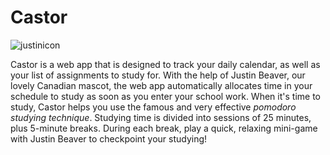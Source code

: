 # Castor 
![justinicon](https://github.com/user-attachments/assets/103f4727-5aa5-485e-b6af-9e740621ea87)

Castor is a web app that is designed to track your daily calendar, as well as your list of assignments to study for. 
With the help of Justin Beaver, our lovely Canadian mascot, the web app automatically allocates time in your schedule 
to study as soon as you enter your school work. When it's time to study, Castor helps you use the famous and very 
effective _pomodoro studying technique_. Studying time is divided into sessions of 25 minutes, plus 5-minute breaks. 
During each break, play a quick, relaxing mini-game with Justin Beaver to checkpoint your studying!

